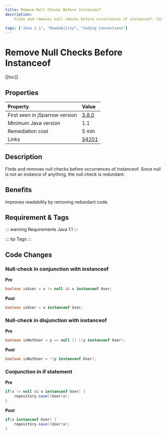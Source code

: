 ```yaml
---
title: Remove Null Checks Before Instanceof
description:
    Finds and removes null checks before occurrences of instanceof. Since null is not an instance of anything, the null check is redundant.

tags: ["Java 1.1", "Readability", "Coding Conventions"]
---
```


# Remove Null Checks Before Instanceof

[[toc]]

## Properties

| Property                        | Value |
|:------------------------------- |:----- |
| First seen in jSparrow version  | [3.8.0](/eclipse/release-notes.html#_3-8-0) |
| Minimum Java version            | 1.1   |
| Remediation cost                | 5 min |
| Links                           | [S4201](https://sonarcloud.io/organizations/default/rules?open=squid%3AS4201&rule_key=squid%3AS4201) |

## Description

Finds and removes null checks before occurrences of instanceof. Since null is not an instance of anything, the null check is redundant.

## Benefits

Improves readability by removing redundant code.

## Requirement & Tags

::: warning Requirements
Java 1.1
:::

::: tip Tags
<TagLinks />
:::

## Code Changes

### Null-check in conjunction with instanceof
__Pre__
```java
boolean isUser = x != null && x instanceof User;
```

__Post__
```java
boolean isUser = x instanceof User;
```

### Null-check in disjunction with instanceof
__Pre__
```java
boolean isNotUser = y == null || !(y instanceof User);
```

__Post__
```java
boolean isNotUser = !(y instanceof User);
```

### Conjunction in if statement 

__Pre__
```java
if(x != null && x instanceof User) {
    repository.save((User)x);
}
```

__Post__
```java
if(x instanceof User) {
    repository.save((User)x);
}
```


